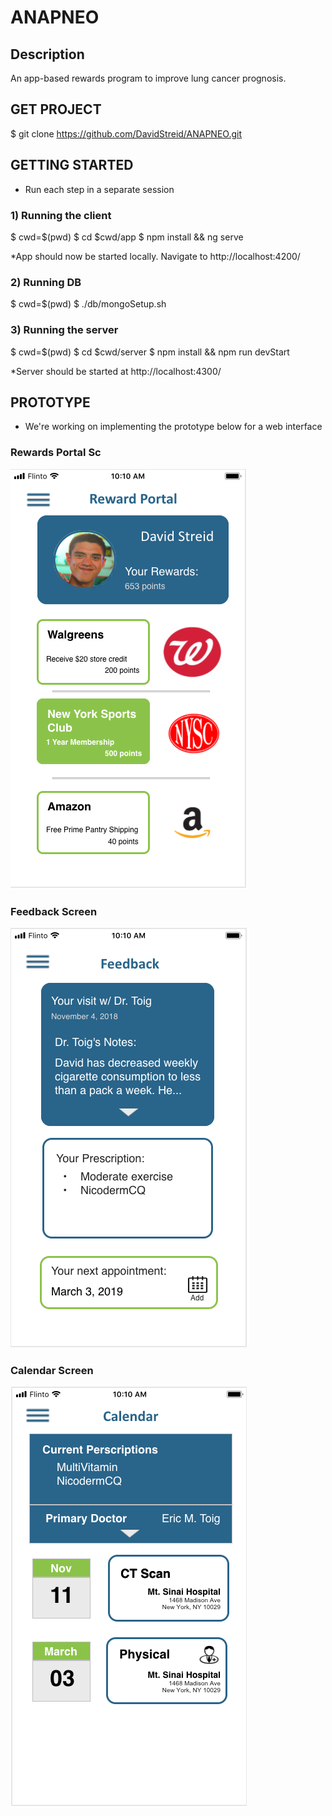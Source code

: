 # ANAPNEO

## Description
An app-based rewards program to improve lung cancer prognosis.

## GET PROJECT
$ git clone https://github.com/DavidStreid/ANAPNEO.git

## GETTING STARTED
* Run each step in a separate session
### 1) Running the client
$ cwd=$(pwd)
$ cd $cwd/app 
$ npm install && ng serve

*App should now be started locally. Navigate to http://localhost:4200/

### 2) Running DB
$ cwd=$(pwd)
$ ./db/mongoSetup.sh

### 3) Running the server
$ cwd=$(pwd)
$ cd $cwd/server
$ npm install && npm run devStart

*Server should be started at http://localhost:4300/

## PROTOTYPE
* We're working on implementing the prototype below for a web interface
### Rewards Portal Sc
![Rewards Portal](/md/RewardPortal.png)

### Feedback Screen
![Feedback](/md/Feedback.png)

### Calendar Screen
![Feedback](/md/Calendar.png)


